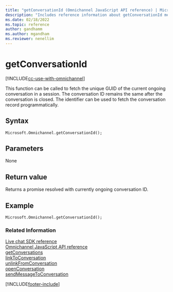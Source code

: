 ```yaml
---
title: "getConversationId (Omnichannel JavaScript API reference) | MicrosoftDocs"
description: "Includes reference information about getConversationId method, syntax, and parameters in Omnichannel JavaScript API reference."
ms.date: 02/18/2022
ms.topic: reference
author: gandhamm
ms.author: mgandham
ms.reviewer: nenellim
---
```

# getConversationId

[!INCLUDE[cc-use-with-omnichannel](../../../../includes/cc-use-with-omnichannel.md)]

This function can be called to fetch the unique GUID of the current ongoing conversation in a session. The conversation ID remains the same after the conversation is closed. The identifier can be used to fetch the conversation record programmatically.

## Syntax

`Microsoft.Omnichannel.getConversationId();`

## Parameters

None

## Return value

Returns a promise resolved with currently ongoing conversation ID.

## Example

`Microsoft.Omnichannel.getConversationId();`

### Related Information

[Live chat SDK reference](../../omnichannel-reference.md)  
[Omnichannel JavaScript API reference](../../omnichannel-api-reference.md)  
[getConversations](getConversations.md)  
[linkToConversation](linkToConversation.md)  
[unlinkFromConversation](unlinkFromConversation.md)  
[openConversation](openConversation.md)  
[sendMessageToConversation](sendMessageToConversation.md)  

[!INCLUDE[footer-include](../../../../includes/footer-banner.md)]

